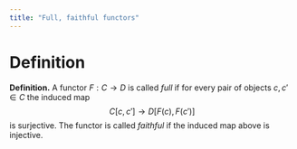 ```yaml
---
title: "Full, faithful functors"
---
```


# Definition
**Definition.** A functor $F:C\to D$ is called *full* if for every pair of objects $c,c'\in C$ the induced map $$C[c,c']\to D[F(c),F(c')]$$ is surjective. The functor is called _faithful_ if the induced map above is injective.